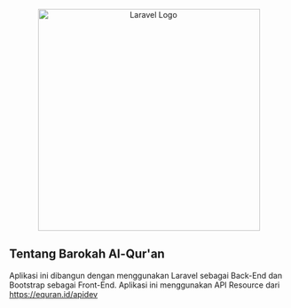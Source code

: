 <p align="center"><a href="https://laravel.com" target="_blank"><img src="https://raw.githubusercontent.com/laravel/art/master/logo-lockup/5%20SVG/2%20CMYK/1%20Full%20Color/laravel-logolockup-cmyk-red.svg" width="400" alt="Laravel Logo"></a></p>

## Tentang Barokah Al-Qur'an

Aplikasi ini dibangun dengan menggunakan Laravel sebagai Back-End dan Bootstrap sebagai Front-End. Aplikasi ini menggunakan API Resource dari https://equran.id/apidev
